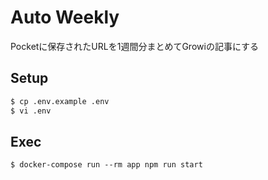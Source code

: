 # Auto Weekly
Pocketに保存されたURLを1週間分まとめてGrowiの記事にする

## Setup
```bash
$ cp .env.example .env
$ vi .env
```

## Exec
```
$ docker-compose run --rm app npm run start
```
